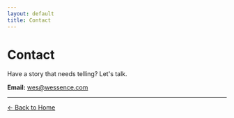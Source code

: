 ```yaml
---
layout: default
title: Contact
---
```


# Contact

Have a story that needs telling? Let's talk.

**Email:** [wes@wessence.com](mailto:wes@wessence.com)

---

[← Back to Home](/)

